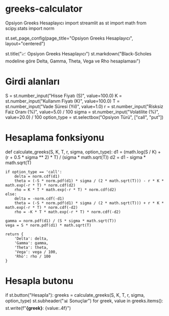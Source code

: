 # greeks-calculator
Opsiyon Greeks Hesaplayıcı
import streamlit as st
import math
from scipy.stats import norm

st.set_page_config(page_title="Opsiyon Greeks Hesaplayıcı", layout="centered")

st.title("📈 Opsiyon Greeks Hesaplayıcı")
st.markdown("Black-Scholes modeline göre Delta, Gamma, Theta, Vega ve Rho hesaplaması")

# Girdi alanları
S = st.number_input("Hisse Fiyatı (S)", value=100.0)
K = st.number_input("Kullanım Fiyatı (K)", value=100.0)
T = st.number_input("Vade Süresi (Yıl)", value=1.0)
r = st.number_input("Risksiz Faiz Oranı (%)", value=5.0) / 100
sigma = st.number_input("Volatilite (%)", value=20.0) / 100
option_type = st.selectbox("Opsiyon Türü", ["call", "put"])

# Hesaplama fonksiyonu
def calculate_greeks(S, K, T, r, sigma, option_type):
    d1 = (math.log(S / K) + (r + 0.5 * sigma ** 2) * T) / (sigma * math.sqrt(T))
    d2 = d1 - sigma * math.sqrt(T)

    if option_type == 'call':
        delta = norm.cdf(d1)
        theta = (-S * norm.pdf(d1) * sigma / (2 * math.sqrt(T))) - r * K * math.exp(-r * T) * norm.cdf(d2)
        rho = K * T * math.exp(-r * T) * norm.cdf(d2)
    else:
        delta = -norm.cdf(-d1)
        theta = (-S * norm.pdf(d1) * sigma / (2 * math.sqrt(T))) + r * K * math.exp(-r * T) * norm.cdf(-d2)
        rho = -K * T * math.exp(-r * T) * norm.cdf(-d2)

    gamma = norm.pdf(d1) / (S * sigma * math.sqrt(T))
    vega = S * norm.pdf(d1) * math.sqrt(T)

    return {
        'Delta': delta,
        'Gamma': gamma,
        'Theta': theta,
        'Vega': vega / 100,
        'Rho': rho / 100
    }

# Hesapla butonu
if st.button("Hesapla"):
    greeks = calculate_greeks(S, K, T, r, sigma, option_type)
    st.subheader("📊 Sonuçlar")
    for greek, value in greeks.items():
        st.write(f"**{greek}**: {value:.4f}")
